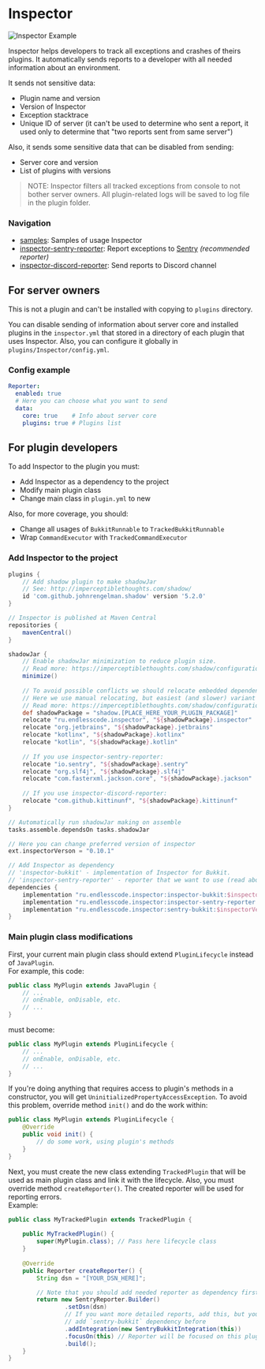 # Inspector

![Inspector Example](https://gitlab.com/endlesscodegroup/inspector/raw/develop/images/example.png)  

Inspector helps developers to track all exceptions and crashes of theirs plugins.
It automatically sends reports to a developer with all needed information about an environment.

It sends not sensitive data:
- Plugin name and version
- Version of Inspector
- Exception stacktrace
- Unique ID of server (it can't be used to determine who sent a report, it used only to determine that "two reports sent from same server")

Also, it sends some sensitive data that can be disabled from sending:
- Server core and version
- List of plugins with versions

> NOTE: Inspector filters all tracked exceptions from console to not bother server owners.
All plugin-related logs will be saved to log file in the plugin folder.

### Navigation
- [samples](samples): Samples of usage Inspector
- [inspector-sentry-reporter](inspector-sentry-reporter): Report exceptions to [Sentry](https://sentry.io/) *(recommended reporter)*
- [inspector-discord-reporter](inspector-discord-reporter): Send reports to Discord channel

## For server owners
This is not a plugin and can't be installed with copying to `plugins` directory.

You can disable sending of information about server core and installed plugins in the `inspector.yml` that stored in a directory of each plugin that uses Inspector.
Also, you can configure it globally in `plugins/Inspector/config.yml`.

### Config example
```yaml
Reporter:
  enabled: true 
  # Here you can choose what you want to send
  data:
    core: true    # Info about server core
    plugins: true # Plugins list
```

## For plugin developers

To add Inspector to the plugin you must:
- Add Inspector as a dependency to the project
- Modify main plugin class
- Change main class in `plugin.yml` to new

Also, for more coverage, you should:
- Change all usages of `BukkitRunnable` to `TrackedBukkitRunnable`
- Wrap `CommandExecutor` with `TrackedCommandExecutor` 

### Add Inspector to the project
```groovy
plugins {
    // Add shadow plugin to make shadowJar
    // See: http://imperceptiblethoughts.com/shadow/
    id 'com.github.johnrengelman.shadow' version '5.2.0'
}

// Inspector is published at Maven Central
repositories { 
    mavenCentral() 
}

shadowJar {
    // Enable shadowJar minimization to reduce plugin size.
    // Read more: https://imperceptiblethoughts.com/shadow/configuration/minimizing/
    minimize()
  
    // To avoid possible conflicts we should relocate embedded dependencies to own unique package
    // Here we use manual relocating, but easiest (and slower) variant is use automatically relocating.
    // Read more: https://imperceptiblethoughts.com/shadow/configuration/relocation/#automatically-relocating-dependencies
    def shadowPackage = "shadow.[PLACE_HERE_YOUR_PLUGIN_PACKAGE]"
    relocate "ru.endlesscode.inspector", "${shadowPackage}.inspector"
    relocate "org.jetbrains", "${shadowPackage}.jetbrains"
    relocate "kotlinx", "${shadowPackage}.kotlinx"
    relocate "kotlin", "${shadowPackage}.kotlin"
    
    // If you use inspector-sentry-reporter:
    relocate "io.sentry", "${shadowPackage}.sentry"
    relocate "org.slf4j", "${shadowPackage}.slf4j"
    relocate "com.fasterxml.jackson.core", "${shadowPackage}.jackson"
    
    // If you use inspector-discord-reporter:
    relocate "com.github.kittinunf", "${shadowPackage}.kittinunf"
}

// Automatically run shadowJar making on assemble
tasks.assemble.dependsOn tasks.shadowJar

// Here you can change preferred version of inspector
ext.inspectorVerson = "0.10.1"

// Add Inspector as dependency
// 'inspector-bukkit' - implementation of Inspector for Bukkit.
// 'inspector-sentry-reporter' - reporter that we want to use (read above about available reporters)
dependencies {
    implementation "ru.endlesscode.inspector:inspector-bukkit:$inspectorVerson"
    implementation "ru.endlesscode.inspector:inspector-sentry-reporter:$inspectorVerson"
    implementation "ru.endlesscode.inspector:sentry-bukkit:$inspectorVerson" // If you want SentryBukkitIntegration
}
```

### Main plugin class modifications

First, your current main plugin class should extend `PluginLifecycle` instead of `JavaPlugin`.  
For example, this code:
```java
public class MyPlugin extends JavaPlugin {
    // ...
    // onEnable, onDisable, etc.
    // ...
}
```
must become:
```java
public class MyPlugin extends PluginLifecycle {
    // ...
    // onEnable, onDisable, etc.
    // ... 
}
```

If you're doing anything that requires access to plugin's methods in a constructor, you will get `UninitializedPropertyAccessException`.
To avoid this problem, override method `init()` and do the work within:
```java
public class MyPlugin extends PluginLifecycle {
    @Override
    public void init() {
        // do some work, using plugin's methods
    } 
}
```

Next, you must create the new class extending `TrackedPlugin` that will be used as main plugin class and link it with the lifecycle.
Also, you must override method `createReporter()`. The created reporter will be used for reporting errors.  
Example:
```java
public class MyTrackedPlugin extends TrackedPlugin {
    
    public MyTrackedPlugin() {
        super(MyPlugin.class); // Pass here lifecycle class
    }
    
    @Override
    public Reporter createReporter() {
        String dsn = "[YOUR_DSN_HERE]";

        // Note that you should add needed reporter as dependency first.
        return new SentryReporter.Builder()
                .setDsn(dsn)
                // If you want more detailed reports, add this, but you also should
                // add `sentry-bukkit` dependency before
                .addIntegration(new SentryBukkitIntegration(this))
                .focusOn(this) // Reporter will be focused on this plugin
                .build();
    }
}
```
